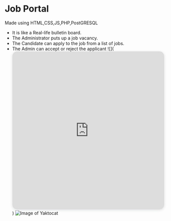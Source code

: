 # Job Portal

Made using HTML,CSS,JS,PHP,PostGRESQL

- It is like a Real-life bulletin board. 
- The Administrator puts up a job vacancy.
- The Candidate can apply to the job from a list of jobs.
- The Admin can accept or reject the applicant 
![](<iframe width="100%" height="500px" style="box-shadow: 0 2px 8px 0 rgba(63,69,81,0.16); border-radius:15px;" allowtransparency="true" allowfullscreen="true" scrolling="no" title="Embedded DrawSQL IFrame" frameborder="0" src="https://drawsql.app/alpha-3/diagrams/jobportal/embed"></iframe>)
![Image of Yaktocat](https://octodex.github.com/images/yaktocat.png)

